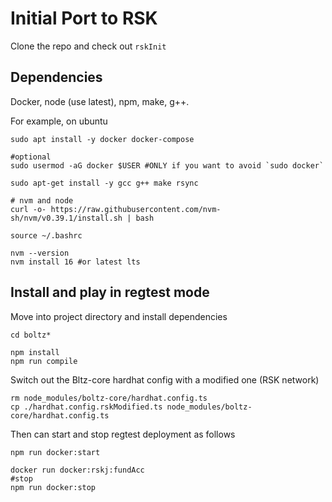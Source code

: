 # Initial Port to RSK
Clone the repo and check out `rskInit`

## Dependencies
Docker, node (use latest), npm, make, g++.

For example, on ubuntu

```
sudo apt install -y docker docker-compose

#optional
sudo usermod -aG docker $USER #ONLY if you want to avoid `sudo docker`

sudo apt-get install -y gcc g++ make rsync

# nvm and node
curl -o- https://raw.githubusercontent.com/nvm-sh/nvm/v0.39.1/install.sh | bash

source ~/.bashrc

nvm --version
nvm install 16 #or latest lts
```

## Install and play in regtest mode

Move into project directory and install dependencies
```
cd boltz*

npm install
npm run compile
```

Switch out the Bltz-core hardhat config with a modified one (RSK network)

```
rm node_modules/boltz-core/hardhat.config.ts
cp ./hardhat.config.rskModified.ts node_modules/boltz-core/hardhat.config.ts
```

Then can start and stop regtest deployment as follows

```
npm run docker:start

docker run docker:rskj:fundAcc
#stop
npm run docker:stop
```